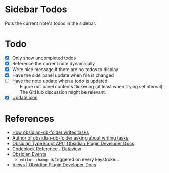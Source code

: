# Sidebar Todos

Puts the current note's todos in the sidebar.

# Todo
- [x] Only show uncompleted todos
- [x] Reference the current note dynamically
- [x] Write nice message if there are no todos to display
- [x] Have the side panel update when file is changed
- [ ] Have the note update when a todo is updated
  - [ ] Figure out panel contents flickering (at least when trying setInterval). The GitHub discussion might be relevant.
- [x] [Update icon](https://marcus.se.net/obsidian-plugin-docs/user-interface/icons)

# References
- [How obsidian-db-folder writes tasks](https://github.com/RafaelGB/obsidian-db-folder/blob/f14529049933c0802c41366778dbec38858f4d7c/src/components/cellTypes/TaskCell.tsx#L36)
- [Author of obsidian-db-folder asking about writing tasks](https://github.com/blacksmithgu/obsidian-dataview/discussions/1351)
- [Obsidian TypeScript API | Obsidian Plugin Developer Docs](https://marcus.se.net/obsidian-plugin-docs/reference/typescript)
- [Codeblock Reference - Dataview](https://blacksmithgu.github.io/obsidian-dataview/api/code-reference/)
- [Obsidian Events](https://marcus.se.net/obsidian-plugin-docs/events)
  - `editor-change` is triggered on every keystroke...
- [Views | Obsidian Plugin Developer Docs](https://marcus.se.net/obsidian-plugin-docs/user-interface/views)
